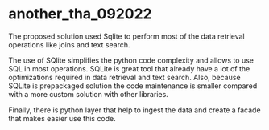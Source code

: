 # another_tha_092022


The proposed solution used Sqlite to perform most of the data retrieval operations like joins and text search.

The use of SQlite simplifies the python code complexity and allows to use SQL in most operations. SQLite is great tool that already have a lot of the optimizations required in data retrieval and text search. Also, because SQLite is prepackaged solution the code maintenance is smaller compared with a more custom solution with other libraries.

Finally, there is python layer that help to ingest the data and create a facade that makes easier use this code.
